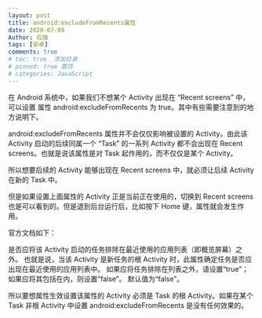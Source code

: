 ```yaml
---
layout: post
title: android:excludeFromRecents属性
date: 2020-07-09
Author: 石强 
tags: [安卓]
comments: true
# toc: true  添加目录
# pinned: true 置顶
# categories: JavaScript
---
```


在 Android 系统中，如果我们不想某个 Activity 出现在 “Recent screens” 中，可以设置 <activity> 属性 android:excludeFromRecents 为 true。其中有些需要注意到的地方说明下。

android:excludeFromRecents 属性并不会仅仅影响被设置的 Activity。由此该 Activity 启动的后续同属一个 “Task” 的一系列 Activity 都不会出现在 Recent screens。也就是说该属性是对 Task 起作用的，而不仅仅是某个 Activity。

所以想要后续的 Activity 能够出现在 Recent screens 中，就必须让后续 Activity 在新的 Task 中。

但是如果设置上面属性的 Activity 正是当前正在使用的，切换到 Recent screens 也是可以看到的。但是退到后台运行后，比如按下 Home 键，属性就会发生作用。

官方文档如下：

是否应将该 Activity 启动的任务排除在最近使用的应用列表（即概览屏幕）之外。 也就是说，当该 Activity 是新任务的根 Activity 时，此属性确定任务是否应出现在最近使用的应用列表中。 如果应将任务排除在列表之外，请设置“true”；如果应将其包括在内，则设置“false”。 默认值为“false”。

所以要想属性生效设置该属性的 Activity 必须是 Task 的根 Activity。如果在某个 Task 非根 Activity 中设置 android:excludeFromRecents 是没有任何效果的。